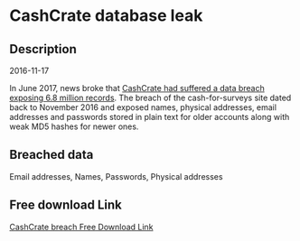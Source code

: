 # CashCrate database leak

## Description

2016-11-17

In June 2017, news broke that <a href="https://motherboard.vice.com/en_us/article/bj8pvq/hackers-steal-6-million-user-accounts-for-cash-for-surveys-site" target="_blank" rel="noopener">CashCrate had suffered a data breach exposing 6.8 million records</a>. The breach of the cash-for-surveys site dated back to November 2016 and exposed names, physical addresses, email addresses and passwords stored in plain text for older accounts along with weak MD5 hashes for newer ones.

## Breached data

Email addresses, Names, Passwords, Physical addresses

## Free download Link

[CashCrate breach Free Download Link](https://tinyurl.com/2b2k277t)